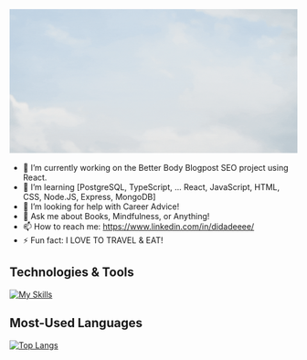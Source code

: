 ![Banner](https://github.com/didadeeee/didadeeee/blob/main/github.gif)

- 🔭 I’m currently working on the Better Body Blogpost SEO project using React.
- 🌱 I’m learning [PostgreSQL, TypeScript, ... React, JavaScript, HTML, CSS, Node.JS, Express, MongoDB]
- 🤔 I’m looking for help with Career Advice!
- 💬 Ask me about Books, Mindfulness, or Anything!
- 📫 How to reach me: https://www.linkedin.com/in/didadeeee/
- ⚡ Fun fact: I LOVE TO TRAVEL & EAT!

## Technologies & Tools
[![My Skills](https://skills.thijs.gg/icons?i=postgresql,ts,js,html,css,git,mongodb,nodejs,react)](https://skills.thijs.gg)

## Most-Used Languages
[![Top Langs](https://github-readme-stats.vercel.app/api/top-langs/?username=didadeeee&theme=buefy&show_icons=true)](https://github.com/didadeeee/github-readme-stats)
